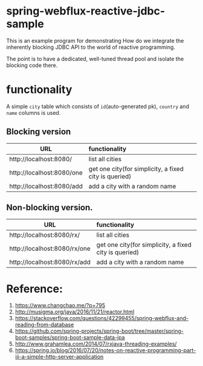 # spring-webflux-reactive-jdbc-sample
This is an example program for demonstrating How do we integrate the inherently blocking JDBC API to the world of reactive programming.

The point is to have a dedicated, well-tuned thread pool and isolate the blocking code there.

# functionality
A simple `city` table which consists of `id`(auto-generated pk), `country` and `name` columns is used.

## Blocking version
| URL                           | functionality                                               |
| ----------------------------- |:------------------------------------------------------------|
| http://localhost:8080/        | list all cities                                             |
| http://localhost:8080/one     | get one city(for simplicity, a fixed city is queried)       |
| http://localhost:8080/add     | add a city with a random name                               |

## Non-blocking version.
| URL                              | functionality                                               |
| -------------------------------- |:------------------------------------------------------------|
| http://localhost:8080/rx/        | list all cities                                             |
| http://localhost:8080/rx/one     | get one city(for simplicity, a fixed city is queried)       |
| http://localhost:8080/rx/add     | add a city with a random name                               |

# Reference:
1. https://www.changchao.me/?p=795
1. http://musigma.org/java/2016/11/21/reactor.html
1. https://stackoverflow.com/questions/42299455/spring-webflux-and-reading-from-database
1. https://github.com/spring-projects/spring-boot/tree/master/spring-boot-samples/spring-boot-sample-data-jpa
1. http://www.grahamlea.com/2014/07/rxjava-threading-examples/
1. https://spring.io/blog/2016/07/20/notes-on-reactive-programming-part-iii-a-simple-http-server-application
